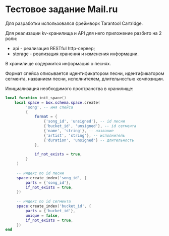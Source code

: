 # Тестовое задание Mail.ru

Для разработки использовался фреймворк Tarantool Cartridge.

Для реализации kv-хранилища и API для него приложение разбито на 2 роли:

- api - реализация RESTful http-сервер;
- storage - реализация хранения и изменения информации.

В хранилище содержится информация о песнях.

Формат спейса описывается идентификатором песни, идентификатором сегмента, названием песни, исполнителем, длительностью композиции.

Инициализация необходимого пространства в хранилище:

```lua
local function init_space()
    local space = box.schema.space.create(
         'song', -- имя спейса
         {
             format = {
                 {'song_id', 'unsigned'}, -- id песни
                 {'bucket_id', 'unsigned'}, -- id сегмента
                 {'name', 'string'}, -- название
                 {'artist', 'string'}, -- исполнитель
                 {'duration', 'unsigned'} -- длительность
             },
             
             if_not_exists = true,
         }
     )
     
     -- индекс по id песни
     space:create_index('song_id', {
         parts = {'song_id'},
         if_not_exists = true,
     })
     
     -- индекс по id сегмента
     space:create_index('bucket_id', {
         parts = {'bucket_id'},
         unique = false,
         if_not_exists = true, 
     })
end
```
